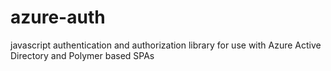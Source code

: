 # azure-auth
javascript authentication and authorization library for use with Azure Active Directory and Polymer based SPAs
